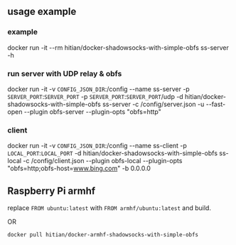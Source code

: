 ## usage example

### example

docker run -it --rm hitian/docker-shadowsocks-with-simple-obfs ss-server -h

### run server with UDP relay & obfs

docker run -it -v `CONFIG_JSON_DIR`:/config --name ss-server -p `SERVER_PORT`:`SERVER_PORT` -p `SERVER_PORT`:`SERVER_PORT`/udp -d hitian/docker-shadowsocks-with-simple-obfs ss-server -c /config/server.json -u --fast-open --plugin obfs-server --plugin-opts "obfs=http"

### client

docker run -it -v `CONFIG_JSON_DIR`:/config --name ss-client -p `LOCAL_PORT`:`LOCAL_PORT` -d hitian/docker-shadowsocks-with-simple-obfs ss-local -c /config/client.json --plugin obfs-local --plugin-opts "obfs=http;obfs-host=www.bing.com" -b 0.0.0.0


## Raspberry Pi armhf

replace `FROM ubuntu:latest` with `FROM armhf/ubuntu:latest` and build.

OR 

`docker pull hitian/docker-armhf-shadowsocks-with-simple-obfs`

